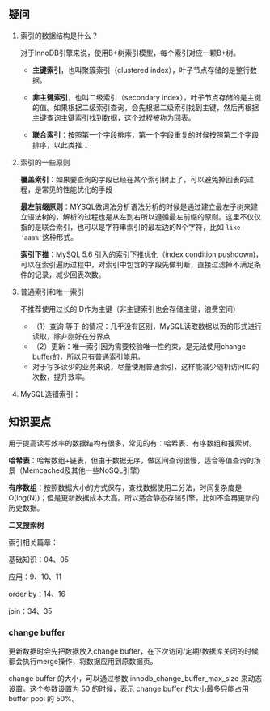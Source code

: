 ## 疑问

1. 索引的数据结构是什么？

   对于InnoDB引擎来说，使用B+树索引模型，每个索引对应一颗B+树。

   - **主键索引**，也叫聚簇索引（clustered index），叶子节点存储的是整行数据。

   - **非主键索引**，也叫二级索引（secondary index），叶子节点存储的是主键的值。如果根据二级索引查询，会先根据二级索引找到主键，然后再根据主键查询主键索引找到数据，这个过程被称为回表。

   - **联合索引**：按照第一个字段排序，第一个字段重复的时候按照第二个字段排序，以此类推...

2. 索引的一些原则

   **覆盖索引**：如果要查询的字段已经在某个索引树上了，可以避免掉回表的过程，是常见的性能优化的手段

   **最左前缀原则**：MYSQL做词法分析语法分析的时候是通过建立最左子树来建立语法树的，解析的过程也是从左到右所以遵循最左前缀的原则。这里不仅仅指的是联合索引，也可以是字符串索引的最左边的N个字符，比如 `like 'aaa%'`这种形式。

   **索引下推**：MySQL 5.6 引入的索引下推优化（index condition pushdown)， 可以在索引遍历过程中，对索引中包含的字段先做判断，直接过滤掉不满足条件的记录，减少回表次数。

   

3. 普通索引和唯一索引

   不推荐使用过长的ID作为主键（非主键索引也会存储主键，浪费空间）

   - （1）查询 等于 的情况：几乎没有区别，MySQL读取数据以页的形式进行读取，除非刚好在分界点
   - （2）更新：唯一索引因为需要校验唯一性约束，是无法使用change buffer的，所以只有普通索引能用。
   - 对于写多读少的业务来说，尽量使用普通索引，这样能减少随机访问IO的次数，提升效率。

4. MySQL选错索引：

   



## 知识要点

用于提高读写效率的数据结构有很多，常见的有：哈希表、有序数组和搜索树。

**哈希表**：哈希数组+链表，但由于数据无序，做区间查询很慢，适合等值查询的场景（Memcached及其他一些NoSQL引擎）

**有序数组**：按照数据大小的方式保存，查找数据使用二分法，时间复杂度是O(log(N))；但是更新数据成本太高。所以适合静态存储引擎，比如不会再更新的历史数据。

**二叉搜索树**



索引相关篇章：

基础知识：04、05

应用：9、10、11

order by：14、16

join：34、35





### change buffer

更新数据时会先把数据放入change buffer，在下次访问/定期/数据库关闭的时候都会执行merge操作，将数据应用到原数据页。



change buffer 的大小，可以通过参数 innodb_change_buffer_max_size 来动态设置。这个参数设置为 50 的时候，表示 change buffer 的大小最多只能占用 buffer pool 的 50%。





